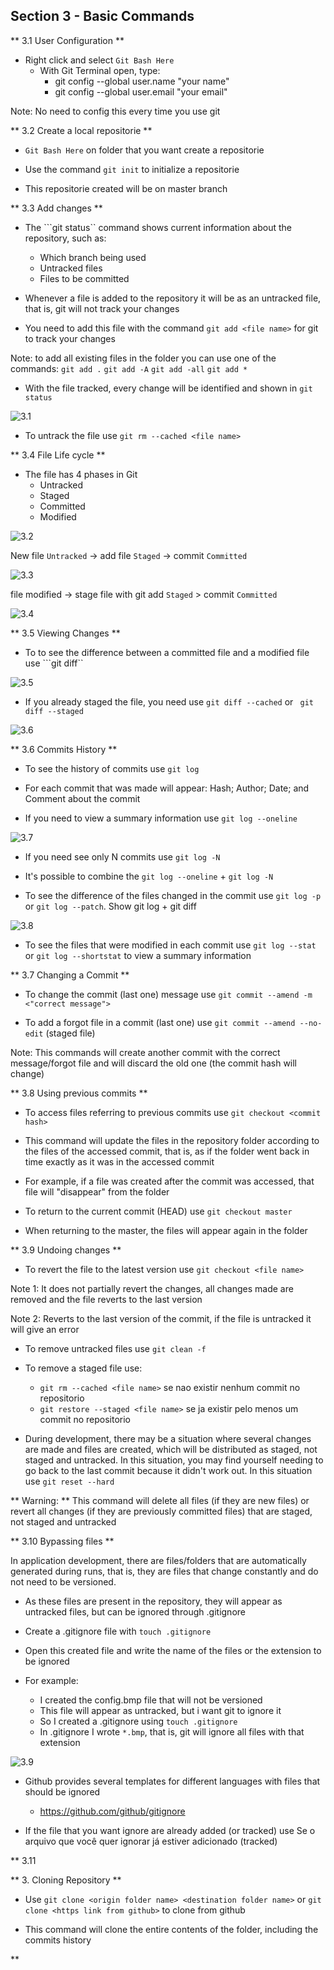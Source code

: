 ## Section 3 - Basic Commands

** 3.1 User Configuration **

* Right click and select ```Git Bash Here```
  * With Git Terminal open, type:
    * git config --global user.name "your name"
    * git config --global user.email "your email"

Note: No need to config this every time you use git

** 3.2 Create a local repositorie **

* ```Git Bash Here``` on folder that you want create a repositorie

* Use the command ```git init``` to initialize a repositorie

* This repositorie created will be on master branch

** 3.3 Add changes **

* The ```git status`` command shows current information about the repository, such as:
  * Which branch being used
  * Untracked files
  * Files to be committed

* Whenever a file is added to the repository it will be as an untracked file, that is, git will not track your changes

* You need to add this file with the command ```git add <file name>``` for git to track your changes

Note: to add all existing files in the folder you can use one of the commands:
```git add .```
```git add -A```
```git add -all```
```git add *```

* With the file tracked, every change will be identified and shown in ```git status```

![3.1](/images/add.png)

* To untrack the file use ```git rm --cached <file name>```

** 3.4 File Life cycle **

* The file has 4 phases in Git
  * Untracked
  * Staged
  * Committed
  * Modified

![3.2](/images/life_cycle.png)

New file ```Untracked``` -> add file ```Staged``` -> commit ```Committed```

![3.3](/images/cycle1.png)

file modified -> stage file with git add ```Staged``` > commit ```Committed```

![3.4](/images/cycle2.png)

** 3.5 Viewing Changes **

* To to see the difference between a committed file and a modified file use ```git diff``

![3.5](/images/diff.png)

* If you already staged the file, you need use ```git diff --cached``` or ``` git diff --staged```

![3.6](/images/diff_cached.png)

** 3.6 Commits History **

* To see the history of commits use ```git log```

* For each commit that was made will appear: Hash; Author; Date; and Comment about the commit 

* If you need to view a summary information use ```git log --oneline```

![3.7](/images/log.png)

* If you need see only N commits use ```git log -N```

* It's possible to combine the ```git log --oneline``` + ```git log -N```

* To see the difference of the files changed in the commit use ```git log -p``` or ```git log --patch```. Show git log + git diff

![3.8](/images/patch.png)

* To see the files that were modified in each commit use ```git log --stat``` or ```git log --shortstat``` to view a summary information

** 3.7 Changing a Commit **

* To change the commit (last one) message use ```git commit --amend -m <"correct message">```

* To add a forgot file in a commit (last one) use ```git commit --amend --no-edit``` (staged file)

Note: This commands will create another commit with the correct message/forgot file and will discard the old one (the commit hash will change)

** 3.8 Using previous commits ** 

* To access files referring to previous commits use ```git checkout <commit hash>```

* This command will update the files in the repository folder according to the files of the accessed commit, that is, as if the folder went back in time exactly as it was in the accessed commit

* For example, if a file was created after the commit was accessed, that file will "disappear" from the folder

* To return to the current commit (HEAD) use ```git checkout master```

* When returning to the master, the files will appear again in the folder

** 3.9 Undoing changes **

* To revert the file to the latest version use ```git checkout <file name>```

Note 1: It does not partially revert the changes, all changes made are removed and the file reverts to the last version

Note 2: Reverts to the last version of the commit, if the file is untracked it will give an error

* To remove untracked files use ```git clean -f```

* To remove a staged file use:
  * ```git rm --cached <file name>``` se nao existir nenhum commit no repositorio
  * ```git restore --staged <file name>``` se ja existir pelo menos um commit no repositorio

* During development, there may be a situation where several changes are made and files are created, which will be distributed as staged, not staged and untracked. In this situation, you may find yourself needing to go back to the last commit because it didn't work out. In this situation use ```git reset --hard```

** Warning: ** This command will delete all files (if they are new files) or revert all changes (if they are previously committed files) that are staged, not staged and untracked

** 3.10 Bypassing files **

In application development, there are files/folders that are automatically generated during runs, that is, they are files that change constantly and do not need to be versioned.

* As these files are present in the repository, they will appear as untracked files, but can be ignored through .gitignore

* Create a .gitignore file with ```touch .gitignore```

* Open this created file and write the name of the files or the extension to be ignored

* For example:
   * I created the config.bmp file that will not be versioned
   * This file will appear as untracked, but i want git to ignore it
   * So I created a .gitignore using ```touch .gitignore```
   * In .gitignore I wrote ```*.bmp```, that is, git will ignore all files with that extension

![3.9](/images/gitignore.png)

* Github provides several templates for different languages with files that should be ignored 
  * https://github.com/github/gitignore

* If the file that you want ignore are already added (or tracked) use 
Se o arquivo que você quer ignorar já estiver adicionado (tracked)

** 3.11 







** 3. Cloning Repository **

* Use ```git clone <origin folder name> <destination folder name>``` or ```git clone <https link from github>``` to clone from github

* This command will clone the entire contents of the folder, including the commits history

** 